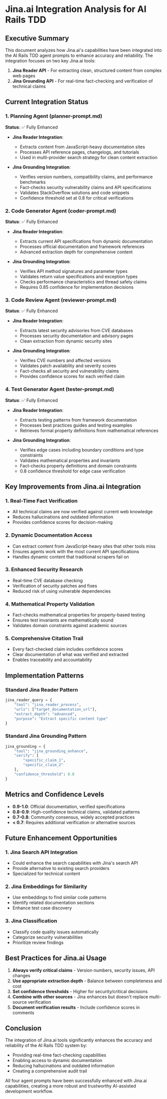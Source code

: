 # Jina.ai Integration Analysis for AI Rails TDD

## Executive Summary

This document analyzes how Jina.ai's capabilities have been integrated into the AI Rails TDD agent prompts to enhance accuracy and reliability. The integration focuses on two key Jina.ai tools:

1. **Jina Reader API** - For extracting clean, structured content from complex web pages
2. **Jina Grounding API** - For real-time fact-checking and verification of technical claims

## Current Integration Status

### 1. Planning Agent (planner-prompt.md)
**Status**: ✅ Fully Enhanced

- **Jina Reader Integration**:
  - Extracts content from JavaScript-heavy documentation sites
  - Processes API reference pages, changelogs, and tutorials
  - Used in multi-provider search strategy for clean content extraction
  
- **Jina Grounding Integration**:
  - Verifies version numbers, compatibility claims, and performance benchmarks
  - Fact-checks security vulnerability claims and API specifications
  - Validates StackOverflow solutions and code snippets
  - Confidence threshold set at 0.8 for critical verifications

### 2. Code Generator Agent (coder-prompt.md)
**Status**: ✅ Fully Enhanced

- **Jina Reader Integration**:
  - Extracts current API specifications from dynamic documentation
  - Processes official documentation and framework references
  - Advanced extraction depth for comprehensive content
  
- **Jina Grounding Integration**:
  - Verifies API method signatures and parameter types
  - Validates return value specifications and exception types
  - Checks performance characteristics and thread safety claims
  - Requires 0.85 confidence for implementation decisions

### 3. Code Review Agent (reviewer-prompt.md)
**Status**: ✅ Fully Enhanced

- **Jina Reader Integration**:
  - Extracts latest security advisories from CVE databases
  - Processes security documentation and advisory pages
  - Clean extraction from dynamic security sites
  
- **Jina Grounding Integration**:
  - Verifies CVE numbers and affected versions
  - Validates patch availability and severity scores
  - Fact-checks all security and vulnerability claims
  - Provides confidence scores for each verified claim

### 4. Test Generator Agent (tester-prompt.md)
**Status**: ✅ Fully Enhanced

- **Jina Reader Integration**:
  - Extracts testing patterns from framework documentation
  - Processes best practices guides and testing examples
  - Retrieves formal property definitions from mathematical references
  
- **Jina Grounding Integration**:
  - Verifies edge cases including boundary conditions and type constraints
  - Validates mathematical properties and invariants
  - Fact-checks property definitions and domain constraints
  - 0.8 confidence threshold for edge case verification

## Key Improvements from Jina.ai Integration

### 1. **Real-Time Fact Verification**
- All technical claims are now verified against current web knowledge
- Reduces hallucinations and outdated information
- Provides confidence scores for decision-making

### 2. **Dynamic Documentation Access**
- Can extract content from JavaScript-heavy sites that other tools miss
- Ensures agents work with the most current API specifications
- Handles dynamic content that traditional scrapers fail on

### 3. **Enhanced Security Research**
- Real-time CVE database checking
- Verification of security patches and fixes
- Reduced risk of using vulnerable dependencies

### 4. **Mathematical Property Validation**
- Fact-checks mathematical properties for property-based testing
- Ensures test invariants are mathematically sound
- Validates domain constraints against academic sources

### 5. **Comprehensive Citation Trail**
- Every fact-checked claim includes confidence scores
- Clear documentation of what was verified and extracted
- Enables traceability and accountability

## Implementation Patterns

### Standard Jina Reader Pattern
```python
jina_reader_query = {
    "tool": "jina_reader_process",
    "urls": ["target_documentation_url"],
    "extract_depth": "advanced",
    "purpose": "Extract specific content type"
}
```

### Standard Jina Grounding Pattern
```python
jina_grounding = {
    "tool": "jina_grounding_enhance",
    "verify": [
        "specific_claim_1",
        "specific_claim_2"
    ],
    "confidence_threshold": 0.8
}
```

## Metrics and Confidence Levels

- **0.9-1.0**: Official documentation, verified specifications
- **0.8-0.9**: High-confidence technical claims, validated patterns
- **0.7-0.8**: Community consensus, widely accepted practices
- **< 0.7**: Requires additional verification or alternative sources

## Future Enhancement Opportunities

### 1. **Jina Search API Integration**
- Could enhance the search capabilities with Jina's search API
- Provide alternative to existing search providers
- Specialized for technical content

### 2. **Jina Embeddings for Similarity**
- Use embeddings to find similar code patterns
- Identify related documentation sections
- Enhance test case discovery

### 3. **Jina Classification**
- Classify code quality issues automatically
- Categorize security vulnerabilities
- Prioritize review findings

## Best Practices for Jina.ai Usage

1. **Always verify critical claims** - Version numbers, security issues, API changes
2. **Use appropriate extraction depth** - Balance between completeness and cost
3. **Set confidence thresholds** - Higher for security/critical decisions
4. **Combine with other sources** - Jina enhances but doesn't replace multi-source verification
5. **Document verification results** - Include confidence scores in comments

## Conclusion

The integration of Jina.ai tools significantly enhances the accuracy and reliability of the AI Rails TDD system by:

- Providing real-time fact-checking capabilities
- Enabling access to dynamic documentation
- Reducing hallucinations and outdated information
- Creating a comprehensive audit trail

All four agent prompts have been successfully enhanced with Jina.ai capabilities, creating a more robust and trustworthy AI-assisted development workflow.